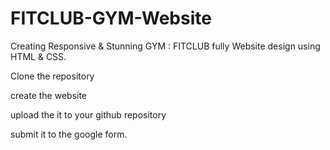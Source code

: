# FITCLUB-GYM-Website
Creating Responsive &amp; Stunning GYM : FITCLUB fully Website  design using HTML &amp; CSS.

Clone the repository

create the website 

upload the it to your github repository

submit it to the google form.



